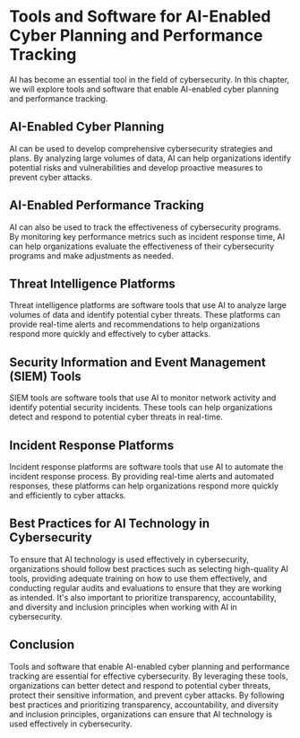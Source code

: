 Tools and Software for AI-Enabled Cyber Planning and Performance Tracking
===================================================================================================================================

AI has become an essential tool in the field of cybersecurity. In this chapter, we will explore tools and software that enable AI-enabled cyber planning and performance tracking.

AI-Enabled Cyber Planning
-------------------------

AI can be used to develop comprehensive cybersecurity strategies and plans. By analyzing large volumes of data, AI can help organizations identify potential risks and vulnerabilities and develop proactive measures to prevent cyber attacks.

AI-Enabled Performance Tracking
-------------------------------

AI can also be used to track the effectiveness of cybersecurity programs. By monitoring key performance metrics such as incident response time, AI can help organizations evaluate the effectiveness of their cybersecurity programs and make adjustments as needed.

Threat Intelligence Platforms
-----------------------------

Threat intelligence platforms are software tools that use AI to analyze large volumes of data and identify potential cyber threats. These platforms can provide real-time alerts and recommendations to help organizations respond more quickly and effectively to cyber attacks.

Security Information and Event Management (SIEM) Tools
------------------------------------------------------

SIEM tools are software tools that use AI to monitor network activity and identify potential security incidents. These tools can help organizations detect and respond to potential cyber threats in real-time.

Incident Response Platforms
---------------------------

Incident response platforms are software tools that use AI to automate the incident response process. By providing real-time alerts and automated responses, these platforms can help organizations respond more quickly and efficiently to cyber attacks.

Best Practices for AI Technology in Cybersecurity
-------------------------------------------------

To ensure that AI technology is used effectively in cybersecurity, organizations should follow best practices such as selecting high-quality AI tools, providing adequate training on how to use them effectively, and conducting regular audits and evaluations to ensure that they are working as intended. It's also important to prioritize transparency, accountability, and diversity and inclusion principles when working with AI in cybersecurity.

Conclusion
----------

Tools and software that enable AI-enabled cyber planning and performance tracking are essential for effective cybersecurity. By leveraging these tools, organizations can better detect and respond to potential cyber threats, protect their sensitive information, and prevent cyber attacks. By following best practices and prioritizing transparency, accountability, and diversity and inclusion principles, organizations can ensure that AI technology is used effectively in cybersecurity.
